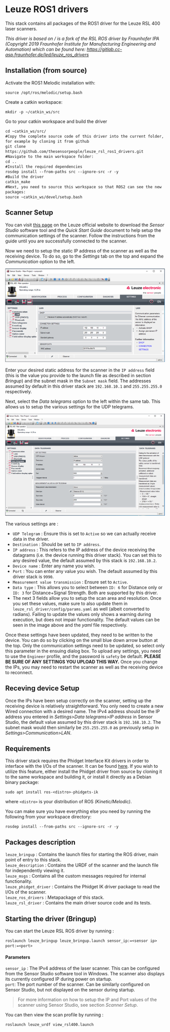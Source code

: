 # Leuze ROS1 drivers

This stack contains all packages of the ROS1 driver for the Leuze RSL 400 laser scanners.

*This driver is based on / is a fork of the RSL ROS driver by Fraunhofer IPA (Copyright 2019 Fraunhofer Institute for Manufacturing Engineering and Automation) which can be found here:
https://gitlab.cc-asp.fraunhofer.de/led/leuze_ros_drivers*


## Installation (from source)

Activate the ROS1 Melodic installation with:
```
source /opt/ros/melodic/setup.bash
```

Create a catkin workspace:
```
mkdir -p ~/catkin_ws/src
```

Go to your catkin workspace and build the driver
```
cd ~catkin_ws/src/
#Copy the complete source code of this driver into the current folder, for example by cloning it from github
git clone https://github.com/thesensorpeople/leuze_rsl_ros1_drivers.git
#Navigate to the main workspace folder:
cd ..
#Install the required dependencies
rosdep install --from-paths src --ignore-src -r -y
#Build the driver
catkin_make
#Next, you need to source this workspace so that ROS2 can see the new packages:
source ~catkin_ws/devel/setup.bash
```


## Scanner Setup

You can visit [this page](https://www.leuze.com/en/deutschland/produkte/produkte_fuer_die_arbeitssicherheit/optoelektronische_sicherheits_sensoren/sicherheits_laserscanner/rsl_4_5/selector.php?supplier_aid=53800144&grp_id=1411040450707&lang=eng#{%22tab%22:%223%22}) on the Leuze official website to download the *Sensor Studio* software tool and the *Quick Start Guide* document to help setup the communication settings of the scanner. Follow the instructions from the guide until you are successfully connected to the scanner.   

Now we need to setup the static IP address of the scanner as well as the receiving device. To do so, go to the *Settings* tab on the top and expand the *Communication* option to the left.   

![Alt text](leuze_description/doc/SensorStudio_IP1.PNG?raw=true "IP Settings")

Enter your desired static address for the scanner in the `IP address` field (this is the value you provide to the launch file as described in section *Bringup*) and the subnet mask in the `Subnet mask` field. The addresses assumed by default in this driver stack are `192.168.10.1` and `255.255.255.0` respectively.

Next, select the *Data telegrams* option to the left within the same tab. This allows us to setup the various settings for the UDP telegrams.   

![Alt text](leuze_description/doc/SensorStudio_IP2.PNG?raw=true "UDP Settings")

The various settings are :
* `UDP Telegram` : Ensure this is set to `Active` so we can actually receive data in the driver.   
* `Destination` : Should be set to `IP address`.   
* `IP address` : This refers to the IP address of the device receiving the datagrams (i.e. the device running this driver stack). You can set this to any desired value, the default assumed by this stack is `192.168.10.2`.  
* `Device name` : Enter any name you wish.   
* `Port` : You can enter any value you wish. The default assumed by this driver stack is `9990`.   
* `Measurement value transmission` : Ensure set to `Active`.   
* `Data type` : This allows you to select between `ID: 6` for Distance only or `ID: 3` for Distance+Signal Strength. Both are supported by this driver.
* The next 3 fields allow you to setup the scan area and resolution. Once you set these values, make sure to also update them in `leuze_rsl_driver/config/params.yaml` as well (albeit converted to radians). Failing to update the values only shows a warning during execution, but does not impair functionality. The default values can be seen in the image above and the *yaml* file respectively.


Once these settings have been updated, they need to be written to the device. You can do so by clicking on the small blue down arrow button at the top. Only the communication settings need to be updated, so select only this parameter in the ensuing dialog box. To upload any settings, you need to use the `Engineer` profile, and the password is `safety` be default. **PLEASE BE SURE OF ANY SETTINGS YOU UPLOAD THIS WAY.** Once you change the IPs, you may need to restart the scanner as well as the receiving device to reconnect.

## Receving device Setup

Once the IPs have been setup correctly on the scanner, setting up the receiving device is relatively straightforward. You only need to create a new Wired connection with a desired name. The IPv4 address should be the IP address you entered in *Settings>Data telegrams>IP address* in Sensor Studio, the default value assumed by this driver stack is `192.168.10.2`. The subnet mask would then similarly be `255.255.255.0` as previously setup in *Settings>Communication>LAN*.

## Requirements

This driver stack requires the Phidget Interface Kit drivers in order to interface with the I/Os of the scanner. It can be found [here](https://github.com/ros-drivers/phidgets_drivers). If you wish to utilize this feature, either install the Phidget driver from source by cloning it to the same workspace and building it, or install it directly as a Debian binary package:   

```
sudo apt install ros-<distro>-phidgets-ik
```
where `<distro>` is your distribution of ROS *(Kinetic/Melodic)*.   

You can make sure you have everything else you need by running the following from your workspace directory:   
```
rosdep install --from-paths src --ignore-src -r -y
```    

## Packages description
`leuze_bringup` : Contains the launch files for starting the ROS driver, main point of entry to this stack.   
`leuze_description` : Contains the URDF of the scanner and the launch file for independently viewing it.   
`leuze_msgs` : Contains all the custom messages required for internal functionality.  
`leuze_phidget_driver` : Contains the Phidget IK driver package to read the I/Os of the scanner.   
`leuze_ros_drivers` : Metapackage of this stack.   
`leuze_rsl_driver` : Contains the main driver source code and its tests.   

## Starting the driver (Bringup)
You can start the Leuze RSL ROS driver by running :   
```
roslaunch leuze_bringup leuze_bringup.launch sensor_ip:=<sensor ip> port:=<port>
```

#### Parameters
`sensor_ip` : The IPv4 address of the laser scanner. This can be configured from the Sensor Studio software tool in Windows. The scanner also displays its currently configured IP during power on startup.   
`port`: The port number of the scanner. Can be similarly configured on Sensor Studio, but not displayed on the sensor during startup.   

> For more information on how to setup the IP and Port values of the scanner using Sensor Studio, see section *Scanner Setup*.   

You can then view the scan profile by running :   
```
roslaunch leuze_urdf view_rsl400.launch
```   
